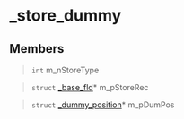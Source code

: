 # _store_dummy
 
## Members
 
> `int` m_nStoreType
 
> `struct` [_base_fld](lua/classes/_base_fld.md)* m_pStoreRec
 
> `struct` [_dummy_position](lua/classes/_dummy_position.md)* m_pDumPos
 
